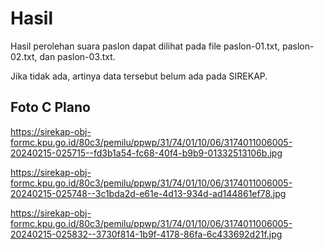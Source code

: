 # Hasil

Hasil perolehan suara paslon dapat dilihat pada file paslon-01.txt, paslon-02.txt, dan paslon-03.txt.

Jika tidak ada, artinya data tersebut belum ada pada SIREKAP.

## Foto C Plano

https://sirekap-obj-formc.kpu.go.id/80c3/pemilu/ppwp/31/74/01/10/06/3174011006005-20240215-025715--fd3b1a54-fc68-40f4-b9b9-01332513106b.jpg

https://sirekap-obj-formc.kpu.go.id/80c3/pemilu/ppwp/31/74/01/10/06/3174011006005-20240215-025748--3c1bda2d-e61e-4d13-934d-ad144861ef78.jpg

https://sirekap-obj-formc.kpu.go.id/80c3/pemilu/ppwp/31/74/01/10/06/3174011006005-20240215-025832--3730f814-1b9f-4178-86fa-6c433692d21f.jpg
